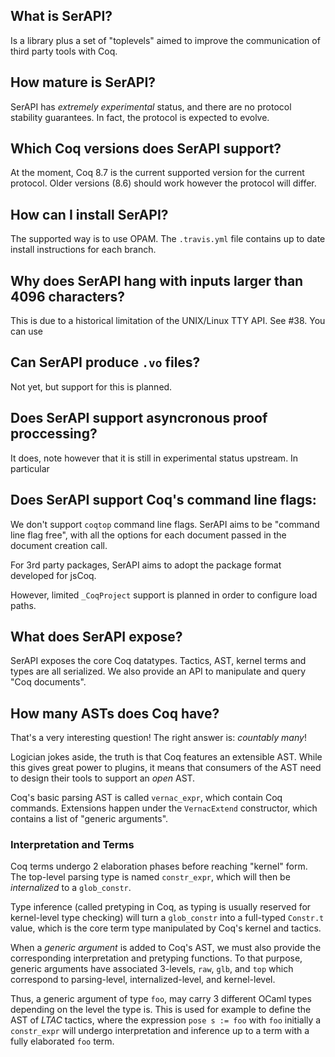 ## What is SerAPI?

Is a library plus a set of "toplevels" aimed to improve the
communication of third party tools with Coq.

## How mature is SerAPI?

SerAPI has _extremely experimental_ status, and there are no protocol
stability guarantees. In fact, the protocol is expected to evolve.

## Which Coq versions does SerAPI support?

At the moment, Coq 8.7 is the current supported version for the
current protocol. Older versions (8.6) should work however the
protocol will differ.

## How can I install SerAPI?

The supported way is to use OPAM. The `.travis.yml` file contains up
to date install instructions for each branch.

## Why does SerAPI hang with inputs larger than 4096 characters?

This is due to a historical limitation of the UNIX/Linux TTY API. See
#38. You can use

## Can SerAPI produce `.vo` files?

Not yet, but support for this is planned.

## Does SerAPI support asyncronous proof proccessing?

It does, note however that it is still in experimental status upstream. In particular

## Does SerAPI support Coq's command line flags:

We don't support `coqtop` command line flags. SerAPI aims to be
"command line flag free", with all the options for each document
passed in the document creation call.

For 3rd party packages, SerAPI aims to adopt the package format
developed for jsCoq.

However, limited `_CoqProject` support is planned in order to
configure load paths.

## What does SerAPI expose?

SerAPI exposes the core Coq datatypes. Tactics, AST, kernel terms and
types are all serialized. We also provide an API to manipulate and
query "Coq documents".

## How many ASTs does Coq have?

That's a very interesting question! The right answer is: _countably many_!

Logician jokes aside, the truth is that Coq features an extensible
AST. While this gives great power to plugins, it means that consumers
of the AST need to design their tools to support an _open_ AST.

Coq's basic parsing AST is called `vernac_expr`, which contain Coq
commands. Extensions happen under the `VernacExtend` constructor,
which contains a list of "generic arguments".

### Interpretation and Terms

Coq terms undergo 2 elaboration phases before reaching "kernel"
form. The top-level parsing type is named `constr_expr`, which will
then be _internalized_ to a `glob_constr`.

Type inference (called pretyping in Coq, as typing is usually reserved
for kernel-level type checking) will turn a `glob_constr` into a
full-typed `Constr.t` value, which is the core term type manipulated
by Coq's kernel and tactics.

When a _generic argument_ is added to Coq's AST, we must also provide
the corresponding interpretation and pretyping functions. To that
purpose, generic arguments have associated 3-levels, `raw`, `glb`, and
`top` which correspond to parsing-level, internalized-level, and
kernel-level.

Thus, a generic argument of type `foo`, may carry 3 different OCaml
types depending on the level the type is. This is used for example to
define the AST of _LTAC_ tactics, where the expression `pose s := foo`
with `foo` initially a `constr_expr` will undergo interpretation and
inference up to a term with a fully elaborated `foo` term.

